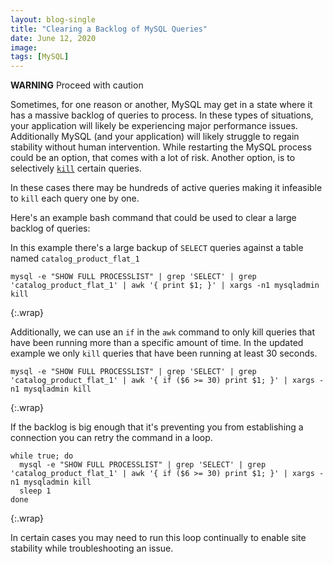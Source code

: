```yaml
---
layout: blog-single
title: "Clearing a Backlog of MySQL Queries"
date: June 12, 2020
image: 
tags: [MySQL]
---
```


<div class="tout tout--secondary">
<p><strong>WARNING</strong> Proceed with caution</p>
</div>

Sometimes, for one reason or another, MySQL may get in a state where it has a massive backlog of queries to process. In these types of situations, your application will likely be experiencing major performance issues. Additionally MySQL (and your application) will likely struggle to regain stability without human intervention. While restarting the MySQL process could be an option, that comes with a lot of risk. Another option, is to selectively [`kill`](https://dev.mysql.com/doc/refman/5.7/en/kill.html) certain queries.

<!-- excerpt_separator -->

 In these cases there may be hundreds of active queries making it infeasible to `kill` each query one by one.
 
 Here's an example bash command that could be used to clear a large backlog of queries:
 
<div class="tout tout--secondary">
<p>In this example there's a large backup of <code>SELECT</code> queries against a table named <code>catalog_product_flat_1</code></p>
</div>
 
 
```
mysql -e "SHOW FULL PROCESSLIST" | grep 'SELECT' | grep 'catalog_product_flat_1' | awk '{ print $1; }' | xargs -n1 mysqladmin kill
```
{:.wrap}

Additionally, we can use an `if` in the `awk` command to only kill queries that have been running more than a specific amount of time. In the updated example we only `kill` queries that have been running at least 30 seconds.

```
mysql -e "SHOW FULL PROCESSLIST" | grep 'SELECT' | grep 'catalog_product_flat_1' | awk '{ if ($6 >= 30) print $1; }' | xargs -n1 mysqladmin kill
```
{:.wrap}
 
If the backlog is big enough that it's preventing you from establishing a connection you can retry the command in a loop.
 
```
while true; do
  mysql -e "SHOW FULL PROCESSLIST" | grep 'SELECT' | grep 'catalog_product_flat_1' | awk '{ if ($6 >= 30) print $1; }' | xargs -n1 mysqladmin kill
  sleep 1
done
```
{:.wrap}

In certain cases you may need to run this loop continually to enable site stability while troubleshooting an issue.